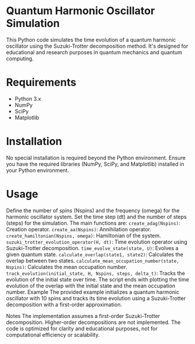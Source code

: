 # Quantum Harmonic Oscillator Simulation

This Python code simulates the time evolution of a quantum harmonic oscillator using the Suzuki-Trotter decomposition method. It's designed for educational and research purposes in quantum mechanics and quantum computing.

# Requirements

- Python 3.x
- NumPy
- SciPy
- Matplotlib

# Installation

No special installation is required beyond the Python environment. Ensure you have the required libraries (NumPy, SciPy, and Matplotlib) installed in your Python environment.

# Usage

Define the number of spins (Nspins) and the frequency (omega) for the harmonic oscillator system.
Set the time step (dt) and the number of steps (steps) for the simulation.
The main functions are:
`create_adag(Nspins)`: Creation operator.
`create_aa(Nspins)`: Annihilation operator.
`create_hamiltonian(Nspins, omega)`: Hamiltonian of the system.
`suzuki_trotter_evolution_operator(H, dt)`: Time evolution operator using Suzuki-Trotter decomposition.
`time_evolve_state(state, U)`: Evolves a given quantum state.
`calculate_overlap(state1, state2)`: Calculates the overlap between two states.
`calculate_mean_occupation_number(state, Nspins)`: Calculates the mean occupation number.
`track_evolution(initial_state, H, Nspins, steps, delta_t)`: Tracks the evolution of the initial state over time.
The script ends with plotting the time evolution of the overlap with the initial state and the mean occupation number.
Example
The provided example initializes a quantum harmonic oscillator with 10 spins and tracks its time evolution using a Suzuki-Trotter decomposition with a first-order approximation.

Notes
The implementation assumes a first-order Suzuki-Trotter decomposition. Higher-order decompositions are not implemented.
The code is optimized for clarity and educational purposes, not for computational efficiency or scalability.
